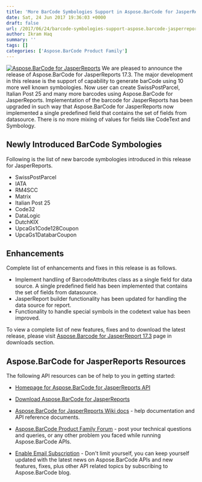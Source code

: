```yaml
---
title: 'More BarCode Symbologies Support in Aspose.BarCode for JasperReports 17.3'
date: Sat, 24 Jun 2017 19:36:03 +0000
draft: false
url: /2017/06/24/barcode-symbologies-support-aspose.barcode-jasperreports-17.3/
author: Ikram Haq
summary: ''
tags: []
categories: ['Aspose.BarCode Product Family']
---
```


 [![Aspose.BarCode for JasperReports][1]](https://www.aspose.com/products/barcode/jasperreports) We are pleased to announce the release of Aspose.BarCode for JasperReports 17.3. The major development in this release is the support of capability to generate barCode using 10 more well known symbologies. Now user can create SwissPostParcel, Italian Post 25 and many more barcodes using Aspose.BarCode for JasperReports. Implementation of the barcode for JasperReports has been upgraded in such way that Aspose.BarCode for JasperReports now implemented a single predefined field that contains the set of fields from datasource. There is no more mixing of values for fields like CodeText and Symbology.

## Newly Introduced BarCode Symbologies

Following is the list of new barcode symbologies introduced in this release for JasperReports.

*   SwissPostParcel
*   IATA
*   RM4SCC
*   Matrix
*   Italian Post 25
*   Code32
*   DataLogic
*   DutchKIX
*   UpcaGs1Code128Coupon
*   UpcaGs1DatabarCoupon

## Enhancements

Complete list of enhancements and fixes in this release is as follows.

*   Implement handling of BarcodeAttributes class as a single field for data source. A single predefined field has been implemented that contains the set of fields from datasource.
*   JasperReport builder functionality has been updated for handling the data source for report.
*   Functionality to handle special symbols in the codetext value has been improved.

To view a complete list of new features, fixes and to download the latest release, please visit [Aspose.Barcode for JasperReport 17.3][2] page in downloads section.

## Aspose.BarCode for JasperReports Resources

The following API resources can be of help to you in getting started:

*   [Homepage for Aspose.BarCode for JasperReports API][3]
    
*   [Download Aspose.BarCode for JasperReports][4]
    
*   [Aspose.BarCode for JasperReports Wiki docs][5] - help documentation and API reference documents.
    
*   [Aspose.BarCode Product Family Forum][6] - post your technical questions and queries, or any other problem you faced while running Aspose.BarCode APIs.
    
*   [Enable Email Subscription][7] - Don't limit yourself, you can keep yourself updated with the latest news on Aspose.BarCode APIs and new features, fixes, plus other API related topics by subscribing to Aspose.BarCode blog.




[1]: http://www.aspose.com/Images/aspose.barcode-logo2.jpg "Aspose.BarCode for JasperReports"
[2]: https://downloads.aspose.com/barcode/jasperreports
[3]: https://www.aspose.com/products/barcode/jasperreports
[4]: https://downloads.aspose.com/barcode/jasperreports
[5]: https://docs.aspose.com/display/barcodejasperreports/Home
[6]: https://forum.aspose.com/c/barcode
[7]: https://blog.aspose.com/category/aspose-products/aspose-barcode-product-family/




